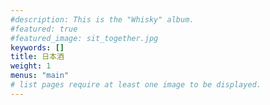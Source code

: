 ```yaml
---
#description: This is the "Whisky" album.
#featured: true
#featured_image: sit_together.jpg
keywords: []
title: 日本酒
weight: 1
menus: "main"
# list pages require at least one image to be displayed.
---
```

